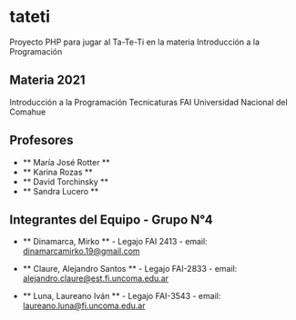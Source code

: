 # tateti

Proyecto PHP para jugar al Ta-Te-Ti en la materia Introducción a la Programación

## Materia 2021

Introducción a la Programación
Tecnicaturas
FAI
Universidad Nacional del Comahue

## Profesores

 - ** María José Rotter **
 - ** Karina Rozas **
 - ** David Torchinsky **
 - ** Sandra Lucero **

## Integrantes del Equipo - Grupo N°4

 - ** Dinamarca, Mirko ** - Legajo FAI 2413 - email: dinamarcamirko.19@gmail.com

 - ** Claure, Alejandro Santos ** - Legajo FAI-2833  - email: alejandro.claure@est.fi.uncoma.edu.ar  

 - ** Luna, Laureano Iván ** - Legajo FAI-3543  - email: laureano.luna@fi.uncoma.edu.ar 